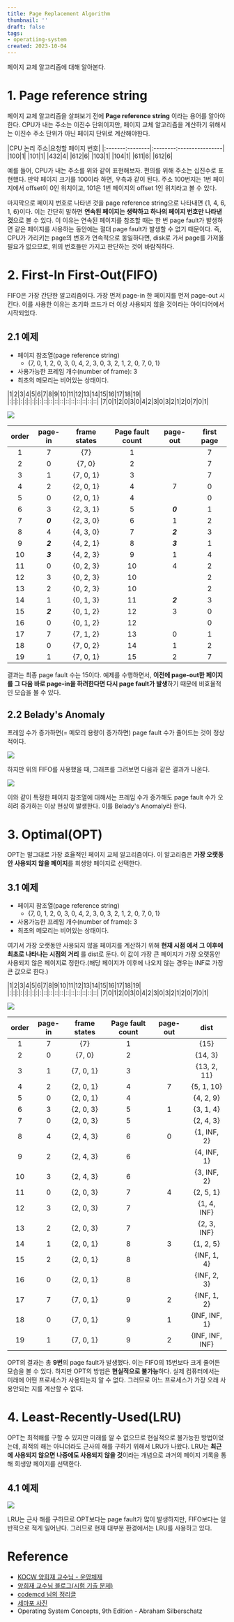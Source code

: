 ```yaml
---
title: Page Replacement Algorithm
thumbnail: ''
draft: false
tags:
- operatiing-system
created: 2023-10-04
---
```


페이지 교체 알고리즘에 대해 알아본다.

# 1. Page reference string

페이지 교체 알고리즘을 살펴보기 전에 **Page reference string** 이라는 용어를 알아야 한다. CPU가 내는 주소는 이진수 단위이지만, 페이지 교체 알고리즘을 계산하기 위해서는 이진수 주소 단위가 아닌 페이지 단위로 계산해야한다.

|CPU 논리 주소|요청할 페이지 번호|
|:-------:--------|:--------:----------------|
|100|1|
|101|1|
|432|4|
|612|6|
|103|1|
|104|1|
|611|6|
|612|6|

예를 들어, CPU가 내는 주소를 위와 같이 표현해보자. 편의를 위해 주소는 십진수로 표현했다. 만약 페이지 크기를 100이라 하면, 우측과 같이 된다. 주소 100번지는 1번 페이지에서 offset이 0인 위치이고, 101은 1번 페이지의 offset 1인 위치라고 볼 수 있다.

마지막으로 페이지 번호로 나타낸 것을 page reference string으로 나타내면 {1, 4, 6, 1, 6}이다. 이는 간단히 말하면 **연속된 페이지는 생략하고 하나의 페이지 번호만 나타낸 것**으로 볼 수 있다. 이 이유는 연속된 페이지를 참조할 때는 한 번 page fault가 발생하면 같은 페이지를 사용하는 동안에는 절대 page fault가 발생할 수 없기 때문이다. 즉, CPU가 가리키는 page의 번호가 연속적으로 동일하다면, disk로 가서 page를 가져올 필요가 없으므로, 위의 번호들만 가지고 판단하는 것이 바람직하다.

# 2. First-In First-Out(FIFO)

FIFO은 가장 간단한 알고리즘이다. 가장 먼저 page-in 한 페이지를 먼저 page-out 시킨다. 이를 사용한 이유는 초기화 코드가 더 이상 사용되지 않을 것이라는 아이디어에서 시작되었다.

## 2.1 예제

* 페이지 참조열(page reference string)
  * {7, 0, 1, 2, 0, 3, 0, 4, 2, 3, 0, 3, 2, 1, 2, 0, 7, 0, 1}
* 사용가능한 프레임 개수(number of frame): 3
* 최초의 메모리는 비어있는 상태이다.

|1|2|3|4|5|6|7|8|9|10|11|12|13|14|15|16|17|18|19|
|:|:|:|:|:|:|:|:|:|::|::|::|::|::|::|::|::|::|::|
|7|0|1|2|0|3|0|4|2|3|0|3|2|1|2|0|7|0|1|

![](os-Page-Replacement1.png)

|order|page-in|frame states|Page fault count|page-out|first page|
|:---:|:-----:|:----------:|:--------------:|:------:|:--------:|
|1|7|{7}|1||7|
|2|0|{7, 0}|2||7|
|3|1|{7, 0, 1}|3||7|
|4|2|{2, 0, 1}|4|7|0|
|5|0|{2, 0, 1}|4||0|
|6|3|{2, 3, 1}|5|***0***|1|
|7|***0***|{2, 3, 0}|6|1|2|
|8|4|{4, 3, 0}|7|***2***|3|
|9|***2***|{4, 2, 1}|8|***3***|1|
|10|***3***|{4, 2, 3}|9|1|4|
|11|0|{0, 2, 3}|10|4|2|
|12|3|{0, 2, 3}|10||2|
|13|2|{0, 2, 3}|10||2|
|14|1|{0, 1, 3}|11|***2***|3|
|15|***2***|{0, 1, 2}|12|3|0|
|16|0|{0, 1, 2}|12||0|
|17|7|{7, 1, 2}|13|0|1|
|18|0|{7, 0, 2}|14|1|2|
|19|1|{7, 0, 1}|15|2|7|

결과는 최종 page fault 수는 15이다. 예제를 수행하면서, **이전에 page-out한 페이지를 그 다음 바로 page-in을 하려한다면 다시 page fault가 발생**하기 때문에 비효율적인 모습을 볼 수 있다.

## 2.2 Belady's Anomaly

프레임 수가 증가하면(= 메모리 용량이 증가하면) page fault 수가 줄어드는 것이 정상적이다.

![](os-Page-Replacement2.png)

하지만 위의 FIFO를 사용했을 때, 그래프를 그려보면 다음과 같은 결과가 나온다.

![](os-Page-Replacement3.png)

이와 같이 특정한 페이지 참조열에 대해서는 프레임 수가 증가해도 page fault 수가 오히려 증가하는 이상 현상이 발생한다. 이를 Belady's Anomaly라 한다.

# 3. Optimal(OPT)

OPT는 말그대로 가장 효율적인 페이지 교체 알고리즘이다. 이 알고리즘은 **가장 오랫동안 사용되지 않을 페이지**를 희생양 페이지로 선택한다.

## 3.1 예제

* 페이지 참조열(page reference string)
  * {7, 0, 1, 2, 0, 3, 0, 4, 2, 3, 0, 3, 2, 1, 2, 0, 7, 0, 1}
* 사용가능한 프레임 개수(number of frame): 3
* 최초의 메모리는 비어있는 상태이다.

여기서 가장 오랫동안 사용되지 않을 페이지를 계산하기 위해 **현재 시점 에서 그 이후에 최초로 나타나는 시점의 거리** 를 dist로 둔다. 이 값이 가장 큰 페이지가 가장 오랫동안 사용되지 않은 페이지로 정한다.(해당 페이지가 이후에 나오지 않는 경우는 INF로 가장 큰 값으로 한다.)

|1|2|3|4|5|6|7|8|9|10|11|12|13|14|15|16|17|18|19|
|:|:|:|:|:|:|:|:|:|::|::|::|::|::|::|::|::|::|::|
|7|0|1|2|0|3|0|4|2|3|0|3|2|1|2|0|7|0|1|

![](os-Page-Replacement4.png)

|order|page-in|frame states|Page fault count|page-out|dist|
|:---:|:-----:|:----------:|:--------------:|:------:|:--:|
|1|7|{7}|1||{15}|
|2|0|{7, 0}|2||{14, 3}|
|3|1|{7, 0, 1}|3||{13, 2, 11}|
|4|2|{2, 0, 1}|4|7|{5, 1, 10}|
|5|0|{2, 0, 1}|4||{4, 2, 9}|
|6|3|{2, 0, 3}|5|1|{3, 1, 4}|
|7|0|{2, 0, 3}|5||{2, 4, 3}|
|8|4|{2, 4, 3}|6|0|{1, INF, 2}|
|9|2|{2, 4, 3}|6||{4, INF, 1}|
|10|3|{2, 4, 3}|6||{3, INF, 2}|
|11|0|{2, 0, 3}|7|4|{2, 5, 1}|
|12|3|{2, 0, 3}|7||{1, 4, INF}|
|13|2|{2, 0, 3}|7||{2, 3, INF}|
|14|1|{2, 0, 1}|8|3|{1, 2, 5}|
|15|2|{2, 0, 1}|8||{INF, 1, 4}|
|16|0|{2, 0, 1}|8||{INF, 2, 3}|
|17|7|{7, 0, 1}|9|2|{INF, 1, 2}|
|18|0|{7, 0, 1}|9|1|{INF, INF, 1}|
|19|1|{7, 0, 1}|9|2|{INF, INF, INF}|

OPT의 결과는 총 **9번**의 page fault가 발생했다. 이는 FIFO의 15번보다 크게 줄어든 모습을 볼 수 있다. 하지만 OPT의 방법은 **현실적으로 불가능**하다. 실제 컴퓨터에서는 미래에 어떤 프로세스가 사용되는지 알 수 없다. 그러므로 어느 프로세스가 가장 오래 사용안되는 지를 계산할 수 없다.

# 4. Least-Recently-Used(LRU)

OPT는 최적해를 구할 수 있지만 미래를 알 수 없으므로 현실적으로 불가능한 방법이었는데, 최적의 해는 아니더라도 근사의 해를 구하기 위해서 LRU가 나왔다. LRU는 **최근에 사용되지 않으면 나중에도 사용되지 않을 것**이라는 개념으로 과거의 페이지 기록을 통해 희생양 페이지를 선택한다.

## 4.1 예제

![](os-Page-Replacement5.png)

LRU는 근사 해를 구하므로 OPT보다는 page fault가 많이 발생하지만, FIFO보다는 일반적으로 적게 일어난다. 그러므로 현재 대부분 환경에서는 LRU를 사용하고 있다.

# Reference

* [KOCW 양희재 교수님 - 운영체제](http://www.kocw.net/home/search/kemView.do?kemId=978503)
* [양희재 교수님 블로그(시험 기출 문제)](https://m.blog.naver.com/PostList.nhn?blogId=hjyang0&categoryNo=13)
* [codemcd 님의 정리글](https://velog.io/@codemcd/)
* [세마포 사진](https://m.blog.naver.com/wndrlf2003/220011819891)
* Operating System Concepts, 9th Edition - Abraham Silberschatz
